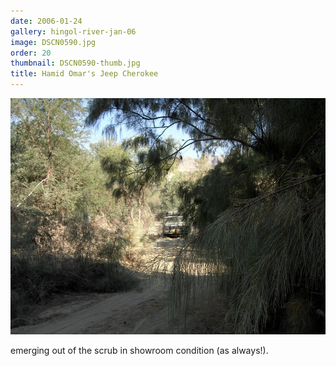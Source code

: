 ```yaml
---
date: 2006-01-24
gallery: hingol-river-jan-06
image: DSCN0590.jpg
order: 20
thumbnail: DSCN0590-thumb.jpg
title: Hamid Omar's Jeep Cherokee
---
```


![Hamid Omar's Jeep Cherokee](./DSCN0590.jpg)

emerging out of the scrub in showroom condition (as always!).